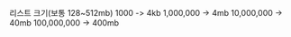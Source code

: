 리스트 크기(보통 128~512mb)
1000        -> 4kb
1,000,000   -> 4mb
10,000,000  -> 40mb
100,000,000 -> 400mb
